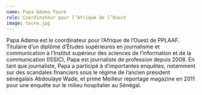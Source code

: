 ```yaml
---
name: Papa Adama Touré
role: Coordinateur pour l’Afrique de l’Ouest
image: toure.jpg
---
```

Papa Adama est le coordinateur pour l’Afrique de l’Ouest de PPLAAF.  Titulaire d’un diplôme d’Études supérieures en journalisme et communication à l’Institut supérieur des sciences de l’information et de la communication (ISSIC), Papa est journaliste de profession depuis 2008. En tant que journaliste, Papa a participé à d’importantes enquêtes, notamment sur des scandales financiers sous le régime de l’ancien président sénégalais Abdoulaye Wade, et primé Meilleur reportage magazine en 2011 pour une enquête sur le milieu hospitalier au Sénégal. 
